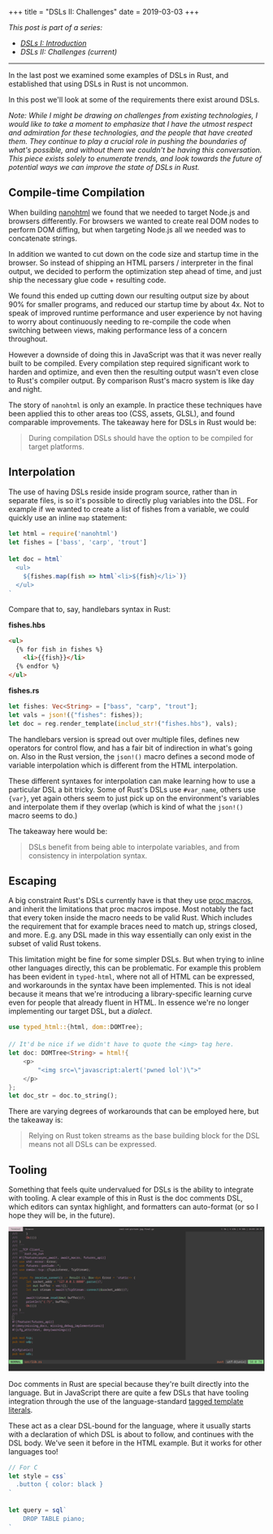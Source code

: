 +++
title = "DSLs II: Challenges"
date = 2019-03-03
+++

_This post is part of a series:_

- [_DSLs I: Introduction_](/dsls-1)
- _DSLs II: Challenges (current)_

---

In the last post we examined some examples of DSLs in Rust, and established that
using DSLs in Rust is not uncommon.

In this post we'll look at some of the requirements there exist around DSLs.

_Note: While I might be drawing on challenges from existing technologies, I would like to take a
moment to emphasize that I have the utmost respect and admiration for these technologies, and the
people that have created them. They continue to play a crucial role in pushing the boundaries of
what's possible, and without them we couldn't be having this conversation. This piece exists solely
to enumerate trends, and look towards the future of potential ways we can improve the state of DSLs
in Rust._

## Compile-time Compilation
When building [nanohtml](https://github.com/choojs/nanohtml) we found that we needed to target
Node.js and browsers differently. For browsers we wanted to create real DOM nodes to perform DOM
diffing, but when targeting Node.js all we needed was to concatenate strings.

In addition we wanted to cut down on the code size and startup time in the browser. So instead of
shipping an HTML parsers / interpreter in the final output, we decided to perform the optimization
step ahead of time, and just ship the necessary glue code + resulting code.

We found this ended up cutting down our resulting output size by about 90% for smaller programs, and
reduced our startup time by about 4x. Not to speak of improved runtime performance and user
experience by not having to worry about continuously needing to re-compile the code when switching
between views, making performance less of a concern throughout.

However a downside of doing this in JavaScript was that it was never really built to be compiled.
Every compilation step required significant work to harden and optimize, and even then the resulting
output wasn't even close to Rust's compiler output. By comparison Rust's macro system is like day
and night.

The story of `nanohtml` is only an example. In practice these techniques have been applied this to
other areas too (CSS, assets, GLSL), and found comparable improvements. The takeaway here for DSLs
in Rust would be:

> During compilation DSLs should have the option to be compiled for target platforms.

## Interpolation
The use of having DSLs reside inside program source, rather than in separate files, is so it's
possible to directly plug variables into the DSL. For example if we wanted to create a list of
fishes from a variable, we could quickly use an inline `map` statement:

```js
let html = require('nanohtml')
let fishes = ['bass', 'carp', 'trout']

let doc = html`
  <ul>
    ${fishes.map(fish => html`<li>${fish}</li>`)}
  </ul>
`
```

Compare that to, say, handlebars syntax in Rust:

__fishes.hbs__
```html
<ul>
  {% for fish in fishes %}
    <li>{{fish}}</li>
  {% endfor %}
</ul>
```

__fishes.rs__
```rust
let fishes: Vec<String> = ["bass", "carp", "trout"];
let vals = json!({"fishes": fishes});
let doc = reg.render_template(includ_str!("fishes.hbs"), vals);
```

The handlebars version is spread out over multiple files, defines new operators for control flow,
and has a fair bit of indirection in what's going on. Also in the Rust version, the `json!()` macro
defines a second mode of variable interpolation which is different from the HTML interpolation.

These different syntaxes for interpolation can make learning how to use a particular DSL a bit
tricky. Some of Rust's DSLs use `#var_name`, others use `{var}`, yet again others seem to just pick
up on the environment's variables and interpolate them if they overlap (which is kind of what the
`json!()` macro seems to do.)

The takeaway here would be:

> DSLs benefit from being able to interpolate variables, and from consistency in interpolation
> syntax.

## Escaping
A big constraint Rust's DSLs currently have is that they use [proc
macros](https://doc.rust-lang.org/proc_macro/index.html), and inherit the limitations that proc
macros impose. Most notably the fact that every token inside the macro needs to be valid Rust. Which
includes the requirement that for example braces need to match up, strings closed, and more. E.g.
any DSL made in this way essentially can only exist in the subset of valid Rust tokens.

This limitation might be fine for some simpler DSLs. But when trying to inline other languages
directly, this can be problematic. For example this problem has been evident in `typed-html`, where
not all of HTML can be expressed, and workarounds in the syntax have been implemented. This is
not ideal because it means that we're introducing a library-specific learning curve even for people
that already fluent in HTML. In essence we're no longer implementing our target DSL, but a
_dialect_.

```rust
use typed_html::{html, dom::DOMTree};

// It'd be nice if we didn't have to quote the <img> tag here.
let doc: DOMTree<String> = html!{
    <p>
        "<img src=\"javascript:alert('pwned lol')\">"
    </p>
};
let doc_str = doc.to_string();
```

There are varying degrees of workarounds that can be employed here, but the takeaway is:

> Relying on Rust token streams as the base building block for the DSL means not all DSLs can be
> expressed.

## Tooling
Something that feels quite undervalued for DSLs is the ability to integrate with tooling. A clear
example of this in Rust is the doc comments DSL, which editors can syntax highlight, and formatters
can auto-format (or so I hope they will be, in the future).

![syntax highlighting for Rust doc comments in vim](./screenshot.png)

Doc comments in Rust are special because they're built directly into the language.
But in JavaScript there are quite a few DSLs that have tooling integration through the use of the
language-standard [tagged template
literals](https://developer.mozilla.org/en-US/docs/Web/JavaScript/Reference/Template_literals#Tagged_templates).

These act as a clear DSL-bound for the language, where it usually starts with a declaration of which
DSL is about to follow, and continues with the DSL body. We've seen it before in the HTML
example. But it works for other languages too!

```js
// For C
let style = css`
  .button { color: black }
`

let query = sql`
    DROP TABLE piano;
`
```
